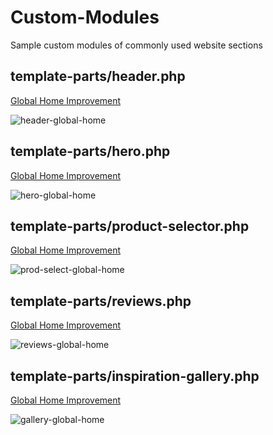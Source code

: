 # Custom-Modules
Sample custom modules of commonly used website sections

<h2>template-parts/header.php</h2>
<a href='https://www.globalhomeinc.com'>Global Home Improvement</a>

![header-global-home](https://github.com/user-attachments/assets/ecf05d26-8b1f-4406-a311-4d284e33894a)

<h2>template-parts/hero.php</h2>
<a href='https://www.globalhomeinc.com'>Global Home Improvement</a>

![hero-global-home](https://github.com/user-attachments/assets/b2d149f9-09db-48cd-bcf8-ef50332abc4b)

<h2>template-parts/product-selector.php</h2>
<a href='https://www.globalhomeinc.com'>Global Home Improvement</a>

![prod-select-global-home](https://github.com/user-attachments/assets/01ac6475-f9a0-4e7d-b5f1-c3b6016f1526)

<h2>template-parts/reviews.php</h2>
<a href='https://www.globalhomeinc.com'>Global Home Improvement</a>

![reviews-global-home](https://github.com/user-attachments/assets/cd603980-db4b-4eb4-abe7-0c675a115d0d)

<h2>template-parts/inspiration-gallery.php</h2>
<a href='https://www.globalhomeinc.com'>Global Home Improvement</a>

![gallery-global-home](https://github.com/user-attachments/assets/58b916a4-3d32-4aec-b7e3-de168caa271d)
